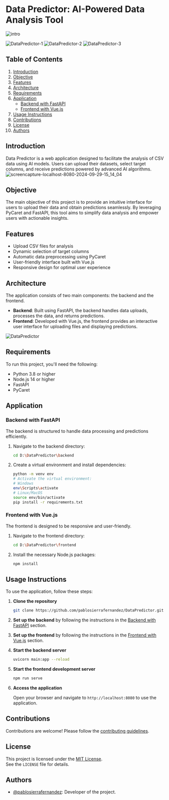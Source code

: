 # **Data Predictor: AI-Powered Data Analysis Tool**
![intro](https://github.com/user-attachments/assets/e88699c7-50f4-4dbb-8896-026e1416c6bd)

![DataPredictor-1](https://github.com/user-attachments/assets/d7464bb7-9f2f-4aba-9ac7-787fb9c99ef5)
![DataPredictor-2](https://github.com/user-attachments/assets/2d9c32f3-e823-432b-b69a-9bf3cbc9549a)
![DataPredictor-3](https://github.com/user-attachments/assets/8835ce09-f2c8-4e72-acb5-6895e6a20736)


## Table of Contents

1.  [Introduction](#introduction)
2.  [Objective](#objective)
3.  [Features](#features)
4.  [Architecture](#architecture)
5.  [Requirements](#requirements)
6.  [Application](#application)
    *   [Backend with FastAPI](#backend-with-fastapi)
    *   [Frontend with Vue.js](#frontend-with-vuejs)
7.  [Usage Instructions](#usage-instructions)
8.  [Contributions](#contributions)
9.  [License](#license)
10.  [Authors](#authors)

## Introduction

Data Predictor is a web application designed to facilitate the analysis of CSV data using AI models. Users can upload their datasets, select target columns, and receive predictions powered by advanced AI algorithms.
![screencapture-localhost-8080-2024-09-29-15_14_04](https://github.com/user-attachments/assets/2abef1a8-55b2-4c41-99bb-948483787557)


## Objective

The main objective of this project is to provide an intuitive interface for users to upload their data and obtain predictions seamlessly. By leveraging PyCaret and FastAPI, this tool aims to simplify data analysis and empower users with actionable insights.

## Features

- Upload CSV files for analysis
- Dynamic selection of target columns
- Automatic data preprocessing using PyCaret
- User-friendly interface built with Vue.js
- Responsive design for optimal user experience

## Architecture

The application consists of two main components: the backend and the frontend. 

- **Backend**: Built using FastAPI, the backend handles data uploads, processes the data, and returns predictions.
- **Frontend**: Developed with Vue.js, the frontend provides an interactive user interface for uploading files and displaying predictions.

![DataPredictor](https://github.com/user-attachments/assets/5b1d5d68-d12b-4169-9b5c-cb35ec01138a)


## Requirements

To run this project, you'll need the following:

- Python 3.8 or higher
- Node.js 14 or higher
- FastAPI
- PyCaret

## Application

### Backend with FastAPI

The backend is structured to handle data processing and predictions efficiently.

1. Navigate to the backend directory:

    ```bash
    cd D:\DataPredictor\backend
    ```

2. Create a virtual environment and install dependencies:

    ```bash
    python -m venv env
    # Activate the virtual environment:
    # Windows
    env\Scripts\activate
    # Linux/MacOS
    source env/bin/activate
    pip install -r requirements.txt
    ```

### Frontend with Vue.js

The frontend is designed to be responsive and user-friendly.

1. Navigate to the frontend directory:

    ```bash
    cd D:\DataPredictor\frontend
    ```

2. Install the necessary Node.js packages:

    ```bash
    npm install
    ```

## Usage Instructions

To use the application, follow these steps:

1. **Clone the repository**

    ```bash
    git clone https://github.com/pablosierrafernandez/DataPredictor.git
    ```

2. **Set up the backend** by following the instructions in the [Backend with FastAPI](#backend-with-fastapi) section.

3. **Set up the frontend** by following the instructions in the [Frontend with Vue.js](#frontend-with-vuejs) section.

4. **Start the backend server**

    ```bash
    uvicorn main:app --reload
    ```

5. **Start the frontend development server**

    ```bash
    npm run serve
    ```

6. **Access the application**

    Open your browser and navigate to `http://localhost:8080` to use the application.


## Contributions

Contributions are welcome! Please follow the [contributing guidelines](CONTRIBUTING.md).

## License

This project is licensed under the [MIT License](LICENSE).  
See the `LICENSE` file for details.

## Authors

*   [@pablosierrafernandez](https://github.com/pablosierrafernandez): Developer of the project.


